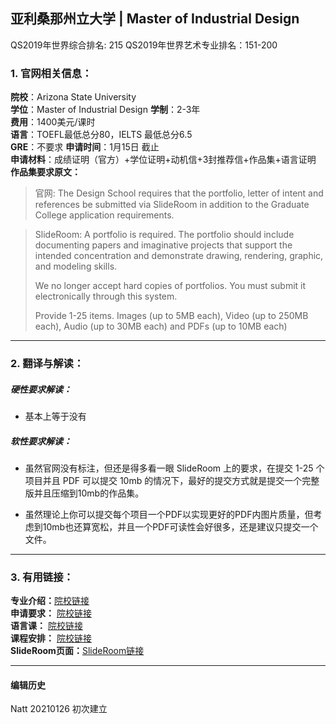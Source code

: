## 亚利桑那州立大学 | Master of Industrial Design  
QS2019年世界综合排名: 215
QS2019年世界艺术专业排名：151-200



### 1. 官网相关信息：

**院校**：Arizona State University    
**学位**：Master of Industrial Design
**学制**：2-3年  
**费用**：1400美元/课时  
**语言**：TOEFL最低总分80，IELTS 最低总分6.5  
**GRE**：不要求 
**申请时间**：1月15日 截止     
**申请材料**：成绩证明（官方）+学位证明+动机信+3封推荐信+作品集+语言证明
**作品集要求原文：**   

> 官网: The Design School requires that the portfolio, letter of intent and references be submitted via SlideRoom in addition to the Graduate College application requirements.  

> SlideRoom: 
>A portfolio is required. The portfolio should include documenting papers and imaginative projects that support the intended concentration and demonstrate drawing, rendering, graphic, and modeling skills.
>
>We no longer accept hard copies of portfolios. You must submit it electronically through this system.
>
>Provide 1-25 items. Images (up to 5MB each), Video (up to 250MB each), Audio (up to 30MB each) and PDFs (up to 10MB each)

---


### 2. 翻译与解读：

##### 硬性要求解读：
- 基本上等于没有




##### 软性要求解读：
- 虽然官网没有标注，但还是得多看一眼 SlideRoom 上的要求，在提交 1-25 个项目并且 PDF 可以提交 10mb 的情况下，最好的提交方式就是提交一个完整版并且压缩到10mb的作品集。  

- 虽然理论上你可以提交每个项目一个PDF以实现更好的PDF内图片质量，但考虑到10mb也还算宽松，并且一个PDF可读性会好很多，还是建议只提交一个文件。


---


### 3. 有用链接：

**专业介绍：**[院校链接](https://webapp4.asu.edu/programs/t5/majorinfo/ASU00/HIINDMID/graduate/false?init=false&nopassive=true)  
**申请要求：** [院校链接](https://webapp4.asu.edu/programs/t5/majorinfo/ASU00/HIINDMID/graduate/false?init=false&nopassive=true)  
**语言课：** [院校链接](https://admission.asu.edu/international/graduate/english-proficiency)  
**课程安排：** [院校链接](https://webapp4.asu.edu/programs/t5/majorinfo/ASU00/HIINDMID/graduate/false?init=false&nopassive=true)  
**SlideRoom页面：**[SlideRoom链接](https://asudesign.slideroom.com/#/login/program/56853)


---


#### 编辑历史

Natt 20210126 初次建立  
